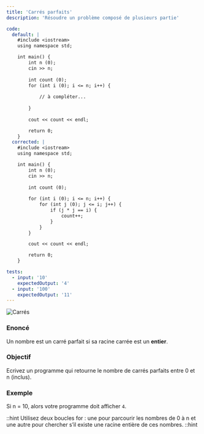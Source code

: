 ```yaml
---
title: 'Carrés parfaits'
description: 'Résoudre un problème composé de plusieurs partie'

code:
  default: |
    #include <iostream>
    using namespace std;

    int main() {
        int n (0); 
        cin >> n;
            
        int count (0);        
        for (int i (0); i <= n; i++) {  
                
            // à compléter...        
        
        }        
        
        cout << count << endl;

        return 0;
    }
  corrected: |
    #include <iostream>
    using namespace std;

    int main() {
        int n (0); 
        cin >> n;
                
        int count (0); 
                
        for (int i (0); i <= n; i++) {  
            for (int j (0); j <= i; j++) {
                if (j * j == i) {
                    count++;
                }
            }
        }        

        cout << count << endl;

        return 0;
    }

tests:
  - input: '10'
    expectedOutput: '4'
  - input: '100'
    expectedOutput: '11'
---
```


![Carrés](/banner/carres.png)

### Enoncé

Un nombre est un carré parfait si sa racine carrée est un **entier**.

### Objectif

Ecrivez un programme qui retourne le nombre de carrés parfaits entre 0 et n (inclus).

### Exemple

Si n = 10, alors votre programme doit afficher `4`.

::hint
Utilisez deux boucles for : une pour parcourir les nombres de 0 à n et une autre pour chercher s’il existe une racine entière de ces nombres.
::hint
